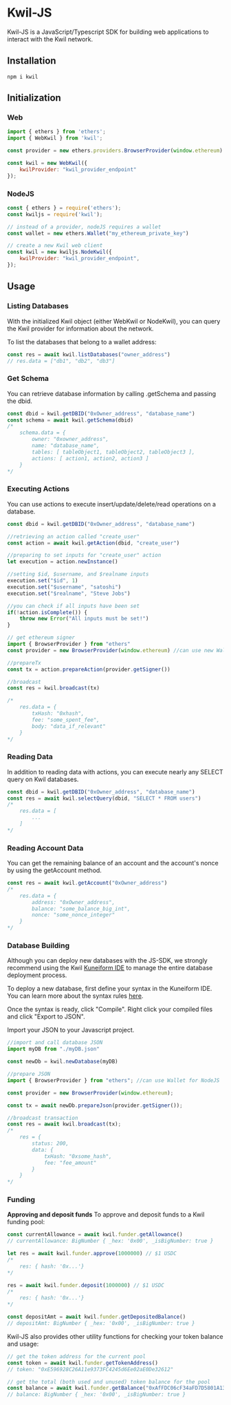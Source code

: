 # Kwil-JS

Kwil-JS is a JavaScript/Typescript SDK for building web applications to interact with the Kwil network.
## Installation
```
npm i kwil
```

## Initialization
### Web
```javascript
import { ethers } from 'ethers';
import { WebKwil } from 'kwil';

const provider = new ethers.providers.BrowserProvider(window.ethereum)

const kwil = new WebKwil({
    kwilProvider: "kwil_provider_endpoint"
});
```

### NodeJS
```javascript
const { ethers } = require('ethers');
const kwiljs = require('kwil');

// instead of a provider, nodeJS requires a wallet
const wallet = new ethers.Wallet("my_ethereum_private_key")

// create a new Kwil web client
const kwil = new kwiljs.NodeKwil({
    kwilProvider: "kwil_provider_endpoint",
});
```

## Usage
### Listing Databases
With the initialized Kwil object (either WebKwil or NodeKwil), you can query the Kwil provider for information about the network.

To list the databases that belong to a wallet address:
``` javascript
const res = await kwil.listDatabases("owner_address")
// res.data = ["db1", "db2", "db3"]
```
### Get Schema
You can retrieve database information by calling .getSchema and passing the dbid.

``` javascript
const dbid = kwil.getDBID("0xOwner_address", "database_name")
const schema = await kwil.getSchema(dbid)
/*
    schema.data = {
        owner: "0xowner_address",
        name: "database_name",
        tables: [ tableObject1, tableObject2, tableObject3 ],
        actions: [ action1, action2, action3 ]
    }
*/
```
### Executing Actions
You can use actions to execute insert/update/delete/read operations on a database.
``` javascript
const dbid = kwil.getDBID("0xOwner_address", "database_name")

//retrieving an action called "create_user"
const action = await kwil.getAction(dbid, "create_user")

//preparing to set inputs for "create_user" action
let execution = action.newInstance()

//setting $id, $username, and $realname inputs
execution.set("$id", 1)
execution.set("$username", "satoshi")
execution.set("$realname", "Steve Jobs")

//you can check if all inputs have been set
if(!action.isComplete()) {
    throw new Error("All inputs must be set!")
}

// get ethereum signer
import { BrowserProvider } from "ethers"
const provider = new BrowserProvider(window.ethereum) //can use new Wallet if using NodeJS

//prepareTx
const tx = action.prepareAction(provider.getSigner())

//broadcast
const res = kwil.broadcast(tx)

/*
    res.data = {
        txHash: "0xhash",
        fee: "some_spent_fee",
        body: "data_if_relevant"
    }
*/
```
### Reading Data
In addition to reading data with actions, you can execute nearly any SELECT query on Kwil databases.
``` javascript
const dbid = kwil.getDBID("0xOwner_address", "database_name")
const res = await kwil.selectQuery(dbid, "SELECT * FROM users")
/*
    res.data = [
        ...
    ]
*/
```
### Reading Account Data
You can get the remaining balance of an account and the account's nonce by using the getAccount method.
``` javascript
const res = await kwil.getAccount("0xOwner_address")
/*
    res.data = {
        address: "0xOwner_address",
        balance: "some_balance_big_int",
        nonce: "some_nonce_integer"
    }
*/
```
### Database Building
Although you can deploy new databases with the JS-SDK, we strongly recommend using the Kwil [Kuneiform IDE](https://ide.kwil.com) to manage the entire database deployment process.

To deploy a new database, first define your syntax in the Kuneiform IDE. You can learn more about the syntax rules [here](https://docs.kwil.com/intro-to-kwil/welcome-to-kwil).

Once the syntax is ready, click "Compile". Right click your compiled files and click "Export to JSON".

Import your JSON to your Javascript project.

``` javascript
//import and call database JSON
import myDB from "./myDB.json"

const newDb = kwil.newDatabase(myDB)

//prepare JSON
import { BrowserProvider } from "ethers"; //can use Wallet for NodeJS

const provider = new BrowserProvider(window.ethereum);

const tx = await newDb.prepareJson(provider.getSigner());

//broadcast transaction
const res = await kwil.broadcast(tx);
/*
    res = {
        status: 200,
        data: {
            txHash: "0xsome_hash",
            fee: "fee_amount"
        }
    }
*/
```
### Funding
**Approving and deposit funds**
To approve and deposit funds to a Kwil funding pool:
``` javascript
const currentAllowance = await kwil.funder.getAllowance()
// currentAllowance: BigNumber { _hex: '0x00', _isBigNumber: true }

let res = await kwil.funder.approve(1000000) // $1 USDC
/*
    res: { hash: '0x...'}
*/

res = await kwil.funder.deposit(1000000) // $1 USDC
/*
    res: { hash: '0x...'}
*/

const depositAmt = await kwil.funder.getDepositedBalance()
// depositAmt: BigNumber { _hex: '0x00', _isBigNumber: true }
```
Kwil-JS also provides other utility functions for checking your token balance and usage:
``` javascript
// get the token address for the current pool
const token = await kwil.funder.getTokenAddress()
// token: "0xE596928C26A11e9373FC4245d6Ee02aE0De32612"

// get the total (both used and unused) token balance for the pool
const balance = await kwil.funder.getBalance("0xAfFDC06cF34aFD7D5801A13d48C92AD39609901D")
// balance: BigNumber { _hex: '0x00', _isBigNumber: true }
```